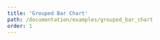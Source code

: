 ```yaml
---
title: 'Grouped Bar Chart'
path: /documentation/examples/grouped_bar_chart
order: 1
---
```


<view-source name="GroupedBarChart" component="GroupedBarChart"></view-source>
